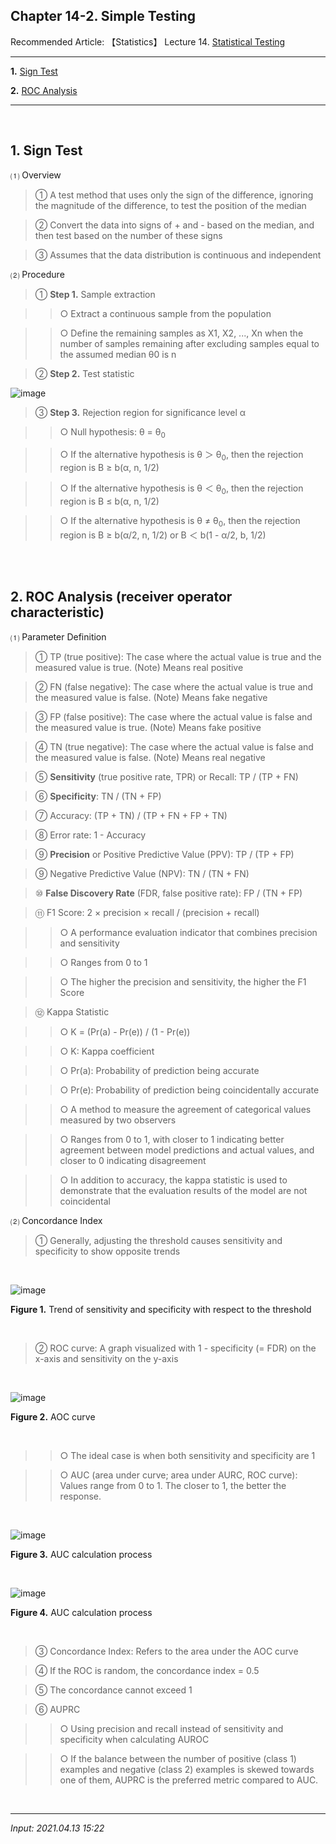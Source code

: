 ## **Chapter 14-2. Simple Testing**

Recommended Article: 【Statistics】 Lecture 14. [Statistical Testing](https://jb243.github.io/pages/1631)

---

**1.** [Sign Test](#1-sign-test)

**2.** [ROC Analysis](#2-roc-analysis-receiver-operator-characteristic)

---

<br>

## **1\. Sign Test** 

 ⑴ Overview

> ① A test method that uses only the sign of the difference, ignoring the magnitude of the difference, to test the position of the median

> ② Convert the data into signs of + and - based on the median, and then test based on the number of these signs

> ③ Assumes that the data distribution is continuous and independent

 ⑵ Procedure

> ① **Step 1.** Sample extraction

>> ○ Extract a continuous sample from the population

>> ○ Define the remaining samples as X1, X2, ..., Xn when the number of samples remaining after excluding samples equal to the assumed median θ0 is n

> ② **Step 2.** Test statistic

![image](https://github.com/JB243/jb243.github.io/assets/55747737/747a339a-c909-40ef-bcc2-9b69ba11d1e3)

> ③ **Step 3.** Rejection region for significance level α

>> ○ Null hypothesis: θ = θ<sub>0</sub>

>> ○ If the alternative hypothesis is θ ＞ θ<sub>0</sub>, then the rejection region is B ≥ b(α, n, 1/2)

>> ○ If the alternative hypothesis is θ ＜ θ<sub>0</sub>, then the rejection region is B ≤ b(α, n, 1/2)

>> ○ If the alternative hypothesis is θ ≠ θ<sub>0</sub>, then the rejection region is B ≥ b(α/2, n, 1/2) or B ＜ b(1 - α/2, b, 1/2)

<br>

<br>

## **2\. ROC Analysis** (receiver operator characteristic)

 ⑴ Parameter Definition

> ① TP (true positive): The case where the actual value is true and the measured value is true. (Note) Means real positive

> ② FN (false negative): The case where the actual value is true and the measured value is false. (Note) Means fake negative

> ③ FP (false positive): The case where the actual value is false and the measured value is true. (Note) Means fake positive

> ④ TN (true negative): The case where the actual value is false and the measured value is false. (Note) Means real negative

> ⑤ **Sensitivity** (true positive rate, TPR) or Recall: TP / (TP + FN)

> ⑥ **Specificity**: TN / (TN + FP)

> ⑦ Accuracy: (TP + TN) / (TP + FN + FP + TN)

> ⑧ Error rate: 1 - Accuracy

> ⑨ **Precision** or Positive Predictive Value (PPV): TP / (TP + FP)

> ⑨ Negative Predictive Value (NPV): TN / (TN + FN)

> ⑩ **False Discovery Rate** (FDR, false positive rate): FP / (TN + FP)

> ⑪ F1 Score: 2 × precision × recall / (precision + recall)

>> ○ A performance evaluation indicator that combines precision and sensitivity

>> ○ Ranges from 0 to 1

>> ○ The higher the precision and sensitivity, the higher the F1 Score

> ⑫ Kappa Statistic

>> ○ K = (Pr(a) - Pr(e)) / (1 - Pr(e))

>> ○ K: Kappa coefficient

>> ○ Pr(a): Probability of prediction being accurate

>> ○ Pr(e): Probability of prediction being coincidentally accurate

>> ○ A method to measure the agreement of categorical values measured by two observers

>> ○ Ranges from 0 to 1, with closer to 1 indicating better agreement between model predictions and actual values, and closer to 0 indicating disagreement

>> ○ In addition to accuracy, the kappa statistic is used to demonstrate that the evaluation results of the model are not coincidental

 ⑵ Concordance Index

> ① Generally, adjusting the threshold causes sensitivity and specificity to show opposite trends

<br>

![image](https://github.com/JB243/jb243.github.io/assets/55747737/25a567f8-c4d7-49cb-904a-df28d3158e7c)

 **Figure 1.** Trend of sensitivity and specificity with respect to the threshold

<br>

> ② ROC curve: A graph visualized with 1 - specificity (= FDR) on the x-axis and sensitivity on the y-axis

<br>

![image](https://github.com/JB243/jb243.github.io/assets/55747737/3d9fea64-a48a-45e5-817b-bffa20e4c029)

 **Figure 2.** AOC curve

<br>

>> ○ The ideal case is when both sensitivity and specificity are 1

>> ○ AUC (area under curve; area under AURC, ROC curve): Values range from 0 to 1. The closer to 1, the better the response.

<br>

![image](https://github.com/user-attachments/assets/49a72460-5b47-4874-a1f4-ad8426322903)

**Figure 3.** AUC calculation process

<br>

![image](https://github.com/user-attachments/assets/b6d845e3-cd46-4098-af4b-3d8e99e9cc5c)

**Figure 4.** AUC calculation process

<br>

> ③ Concordance Index: Refers to the area under the AOC curve

> ④ If the ROC is random, the concordance index = 0.5

> ⑤ The concordance cannot exceed 1

> ⑥ AUPRC

>> ○ Using precision and recall instead of sensitivity and specificity when calculating AUROC

>> ○ If the balance between the number of positive (class 1) examples and negative (class 2) examples is skewed towards one of them, AUPRC is the preferred metric compared to AUC.

<br>

---

_Input: 2021.04.13 15:22_
